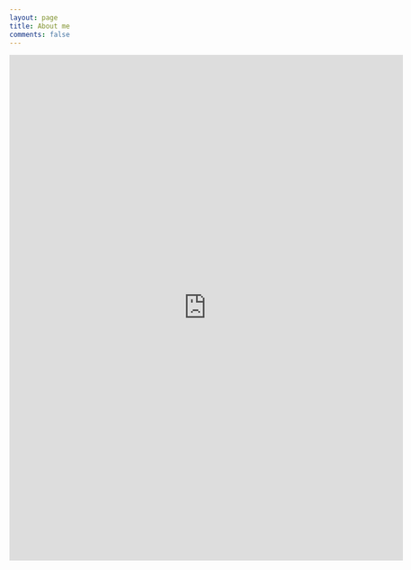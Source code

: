 ```yaml
---
layout: page
title: About me
comments: false
---
```


<iframe src="https://onedrive.live.com/embed?cid=5B9D1FC358FA5146&resid=5B9D1FC358FA5146%21191&authkey=ADnaeyZ8fAhK5IE&em=2" width="700" height="900" frameborder="0" scrolling="no"></iframe>
